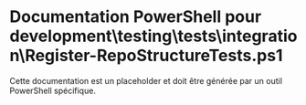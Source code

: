 # Documentation PowerShell pour development\testing\tests\integration\Register-RepoStructureTests.ps1

Cette documentation est un placeholder et doit être générée par un outil PowerShell spécifique.
